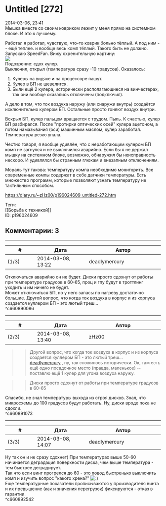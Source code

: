 Untitled [272]
==============

  
2014-03-06, 23:41  
 Мышка вместе со своим ковриком лежит у меня прямо на системном блоке. И это к лучшему.   
   
 Работал я работал, чувствую, что-то коврик больно тёплый. А под ним -- ещё теплее. и вообще весь комп тёплый. Такого быть не должно. Запускаю SpeedFan. Вижу охренительную картину:   
  ![](http://s019.radikal.ru/i604/1403/3e/72bf429fa27e.png)    
 Подозрение: сдох кулер.   
 Выключил, открыл (температура сразу -10 градусов). Оказалось:   
 1. Кулеры на видяхе и на процессоре пашут.   
 2. Кулер в БП не шевелится.   
 3. Были ещё 2 кулера, исторически располагающиеся на винчестерах, так они вообще оказались отключены (подключил).   
   
 А дело в том, что ток воздуха наружу (или снаружи внутрь) создаётся исключительно кулером БП. Остальные просто гоняют воздух внутри.   
   
 Вскрыл БП, кулер пальцем вращается с трудом. Пыль. К счастью, кулер БП разбирался. После "протирки оптических осей" кулера ацетоном, а потом намазывания (оси) машинным маслом, кулер заработал. Температура резко упала.   
   
 Честно говоря, я вообще удивлён, что с неработающим кулером БП комп не загнулся и не выключился аварийно. Если бы я не держал мышку на системном блоке, возможно, обнаружил бы неисправность нескоро. И удивлялся бы странным глюкам и внезапным отключениям.   
   
 Мораль тут такова: температуру компа необходимо мониторить. Все современные компы содержат в себе датчики температуры. Есть множество программ, которые позволяют узнать температуру не тактильным способом.   
  
<https://diary.ru/~zHz00/p196024609_untitled-272.htm>  
  
Теги:  
[[Борьба с техникой]]  
ID: p196024609  


Комментарии: 3
--------------

  


---



|         #         |              Дата              |                     Автор                     |           ID           |
| --- | --- | --- | --- |
| (1/3) | 2014-03-08, 13:22 | deadlymercury | c660890086 |

  
 Отключаться аварийно он не будет. Диски просто сдохнут от работы при температуре градусов в 60-65, проц и гпу будут в троттлинг уходить и им ничего не будет.   
 Может отключиться БП, но у него запасы по нагреву достаточно большие. Другой вопрос, что когда ток воздуха в корпус и из корпуса создается куллером БП - это лютый треш...   
 ^c660890086

---



|         #         |              Дата              |                     Автор                     |           ID           |
| --- | --- | --- | --- |
| (2/3) | 2014-03-08, 13:40 | zHz00 | c660891073 |

  
 >>Другой вопрос, что когда ток воздуха в корпус и из корпуса создается куллером БП - это лютый треш...   
  [deadlymercury](http://crazysupp.diary.ru "Записки безумного саппорта")  , ну, так сложилось исторически. Ок, там есть ещё одно посадочное место (правда, маленькое) -- поставлю ещё 1 кулер для угона воздуха наружу.   
   
 >>Диски просто сдохнут от работы при температуре градусов в 60-65   
   
 Спасибо, не знал температуры выхода из строя дисков. Знал, что микросхемы до 100 градусов будут работать. Ну, диски вроде пока не сдохли.   
 ^c660891073

---



|         #         |              Дата              |                     Автор                     |           ID           |
| --- | --- | --- | --- |
| (3/3) | 2014-03-08, 14:07 | deadlymercury | c660892542 |

  
 Ну так он и не сразу сдохнет) При температурах выше 50-60 начинается деградация поверхности диска, чем выше температура - тем быстрее деградирует.   
 Так что если винт прогрелся до 60 - это повод быстренько выключить комп и изучить вопрос "какого хрена?" ![:)](http://static.diary.ru/picture/3.gif)   
 Еще температурные показатели прописываются у производителя винта и их превышение (как и значения перегрузок) фиксируются - отказ в гарантии.   
 ^c660892542